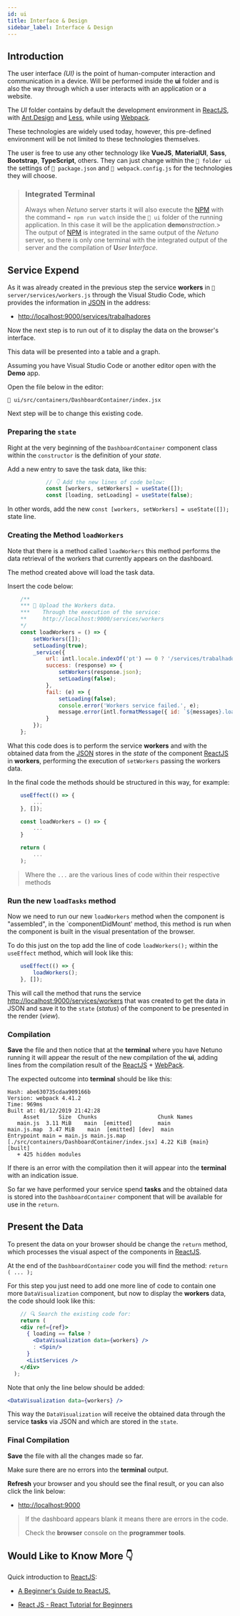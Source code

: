 ```yaml
---
id: ui
title: Interface & Design
sidebar_label: Interface & Design
---
```


## Introduction

The user interface _(UI)_ is the point of human-computer interaction and communication in a device. Will be performed inside the **ui** folder and is also the way through which a user interacts with an application or a website.

The _UI_ folder contains by default the development environment in <a href="https://reactjs.org/" target="_blank">ReactJS</a>, with <a href="https://ant.design/" target="_blank">Ant.Design</a> and <a href="http://lesscss.org/" target="_blank">Less</a>, while using <a href="https://webpack.js.org/" target="_blank">Webpack</a>.

These technologies are widely used today, however, this pre-defined environment will be not limited to these technologies themselves.

The user is free to use any other technology like **VueJS**, **MaterialUI**, **Sass**, **Bootstrap**, **TypeScript**, others. They can just change within the `📂 folder ui` the settings of `📂 package.json` and `📂 webpack.config.js` for the technologies they will choose.

> ### Integrated Terminal
>
> Always when _Netuno_ server starts it will also execute the <a href="https://www.npmjs.com/" target="_blank">NPM</a> with the command `➡️ npm run watch` inside the `📂 ui` folder of the running application. In this case it will be the application **demo**_nstraction_.>
> The output of <a href="https://www.npmjs.com/" target="_blank">NPM</a> is integrated in the same output of the _Netuno_ server, so there is only one terminal with the integrated output of the server and the compilation of **U**_ser_ **I**_nterface_.

## Service Expend

As it was already created in the previous step the service **workers** in `📂 server/services/workers.js` through the Visual Studio Code, which provides the information in <a href="https://www.w3schools.com/js/js_json_intro.asp" target="_blank">JSON</a> in the address:

* <a href="http://localhost:9000/services/trabalhadores" target="_blank">http://localhost:9000/services/trabalhadores</a>

Now the next step is to run out of it to display the data on the browser's interface.

This data will be presented into a table and a graph.

Assuming you have Visual Studio Code or another editor open with the **Demo** app.

Open the file below in the editor:

`📂 ui/src/containers/DashboardContainer/index.jsx`

Next step will be to change this existing code.

### Preparing the `state`

Right at the very beginning of the `DashboardContainer` component class within the `constructor` is the definition of your _state_.

Add a new entry to save the task data, like this:

```jsx
            // 👇 Add the new lines of code below:
            const [workers, setWorkers] = useState([]);
            const [loading, setLoading] = useState(false);
```

In other words, add the new `const [workers, setWorkers] = useState([]);` state line.

### Creating the Method `loadWorkers`

Note that there is a method called `loadWorkers` this method performs the data retrieval of the workers that currently appears on the dashboard.

The method created above will load the task data.

Insert the code below:

```jsx
    /**
    *** 🚀 Upload the Workers data.
    ***    Through the execution of the service:
    **     http://localhost:9000/services/workers
    */
    const loadWorkers = () => {
        setWorkers([]);
        setLoading(true);
        _service({
            url: intl.locale.indexOf('pt') == 0 ? '/services/trabalhadores' : '/services/workers',
            success: (response) => {
                setWorkers(response.json);
                setLoading(false);
            },
            fail: (e) => {
                setLoading(false);
                console.error('Workers service failed.', e);
                message.error(intl.formatMessage({ id: `${messages}.loading_error` }));
            }
        });
    };
```

What this code does is to perform the service **workers** and with the obtained data from the <a href="https://en.wikipedia.org/wiki/JSON" target="_blank">JSON</a> stores in the _state_ of the component <a href="https://reactjs.org/" target="_blank">ReactJS</a> in **workers**, performing the execution of `setWorkers` passing the workers data.

In the final code the methods should be structured in this way, for example:

```jsx
    useEffect(() => {
        ...
    }, []);

    const loadWorkers = () => {
        ...
    }

    return ( 
        ...
    );
```

> Where the `...` are the various lines of code within their respective methods

### Run the new `loadTasks` method

Now we need to run our new `loadWorkers` method when the component is "assembled", in the `componentDidMount' method, this method is run when the component is built in the visual presentation of the browser.

To do this just on the top add the line of code `loadWorkers();` within the `useEffect` method, which will look like this:

```jsx
    useEffect(() => {
        loadWorkers();
    }, []);
```

This will call the method that runs the service <a href="http://localhost:9000/services/workers" target="_blank">http://localhost:9000/services/workers</a> that was created to get the data in JSON and save it to the `state` (_status_) of the component to be presented in the render (_view_).

### Compilation

**Save** the file and then notice that at the **terminal** where you have Netuno running it will appear the result of the new compilation of the **ui**, adding lines from the compilation result of the <a href="https://reactjs.org/" target="_blank">ReactJS</a> + <a href="https://webpack.js.org/" target="_blank">WebPack</a>.

The expected outcome into **terminal** should be like this:

```
Hash: abe630735cdaa909166b
Version: webpack 4.41.2
Time: 969ms
Built at: 01/12/2019 21:42:28
     Asset      Size  Chunks                   Chunk Names
   main.js  3.11 MiB    main  [emitted]        main
main.js.map  3.47 MiB    main  [emitted] [dev]  main
Entrypoint main = main.js main.js.map
[./src/containers/DashboardContainer/index.jsx] 4.22 KiB {main} [built]
   + 425 hidden modules
```

If there is an error with the compilation then it will appear into the **terminal** with an indication issue.

So far we have performed your service spend **tasks** and the obtained data is stored into the `DashboardContainer` component that will be available for use in the `return`.

## Present the Data

To present the data on your browser should be change the `return` method, which processes the visual aspect of the components in <a href="https://reactjs.org/" target="_blank">ReactJS</a>.

At the end of the `DashboardContainer` code you will find the method: `return ( ... );`

For this step you just need to add one more line of code to contain one more `DataVisualization` component, but now to display the **workers** data, the code should look like this:

```jsx
    // 🔍 Search the existing code for:
    return (
    <div ref={ref}>
      { loading == false ?
        <DataVisualization data={workers} />
        : <Spin/>
      }
      <ListServices />
    </div>
  );
```

Note that only the line below should be added:

```jsx
<DataVisualization data={workers} />
```

This way the `DataVisualization` will receive the obtained data through the service **tasks** via JSON and which are stored in the `state`.

### Final Compilation

**Save** the file with all the changes made so far.

Make sure there are no errors into the **terminal** output.

**Refresh** your browser and you should see the final result, or you can also click the link below:

* <a href="http://localhost:9000" target="_blank">http://localhost:9000</a>

> If the dashboard appears blank it means there are errors in the code.
>
> Check the **browser** console on the **programmer tools**.

## Would Like to Know More 👇

Quick introduction to <a href="https://reactjs.org/" target="_blank">ReactJS</a>:

* <a href="https://medium.com/rocketseat/um-guia-para-iniciantes-no-react-js-80e1ac357649" target="_blank"> A Beginner's Guide to ReactJS.

* <a href="https://www.youtube.com/watch?v=Ke90Tje7VS0&t=3104s" target=" _blank"> React JS - React Tutorial for Beginners
